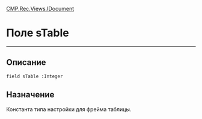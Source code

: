 ﻿---
Link: CMP.Rec.Views.IDocument.@sTable
---

<!---  Навигация
[Имя проекта](#) :
-->
[CMP.Rec.Views.IDocument](Default)

# Поле sTable
---

## Описание

    field sTable :Integer

<!--
## Аргументы{#Args}

### Аргумент1

Описание аргумента 1
-->

## Назначение

Константа типа настройки для фрейма таблицы.

<!--
## Пример

    sTable...
-->

